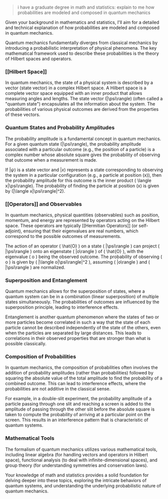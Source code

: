 >i have a graduate degree in math and statistics: explain to me how probabilities are modeled and composed in quantum mechanics

Given your background in mathematics and statistics, I'll aim for a detailed and technical explanation of how probabilities are modeled and composed in quantum mechanics.

Quantum mechanics fundamentally diverges from classical mechanics by introducing a probabilistic interpretation of physical phenomena. The key mathematical framework used to describe these probabilities is the theory of Hilbert spaces and operators.

### [[Hilbert Space]]

In quantum mechanics, the state of a physical system is described by a vector (state vector) in a complex Hilbert space. A Hilbert space is a complete vector space equipped with an inner product that allows measuring angles and lengths. The state vector \(|\psi\rangle\) (often called a "quantum state") encapsulates all the information about the system. The probabilities of various physical outcomes are derived from the properties of these vectors.

### Quantum States and Probability Amplitudes

The probability amplitude is a fundamental concept in quantum mechanics. For a given quantum state \(|\psi\rangle\), the probability amplitude associated with a particular outcome (e.g., the position of a particle) is a complex number whose absolute square gives the probability of observing that outcome when a measurement is made.

If $|\psi\rangle$ is a state vector and $|x\rangle$ represents a state corresponding to observing the system in a particular configuration (e.g., a particle at position \(x\)), then the probability amplitude for this outcome is the inner product \( \langle x|\psi\rangle\). The probability of finding the particle at position \(x\) is given by \(|\langle x|\psi\rangle|^2\).

### [[Operators]] and Observables

In quantum mechanics, physical quantities (observables) such as position, momentum, and energy are represented by operators acting on the Hilbert space. These operators are typically [[Hermitian Operators]] (or self-adjoint), ensuring that their eigenvalues are real numbers, which correspond to the possible outcomes of measurements.

The action of an operator \( \hat{O} \) on a state \( |\psi\rangle \) can project \( |\psi\rangle \) onto an eigenstate \( |o\rangle \) of \( \hat{O} \), with the eigenvalue \( o \) being the observed outcome. The probability of observing \( o \) is given by \( |\langle o|\psi\rangle|^2 \), assuming \( |o\rangle \) and \( |\psi\rangle \) are normalized.

### Superposition and Entanglement

Quantum mechanics allows for the superposition of states, where a quantum system can be in a combination (linear superposition) of multiple states simultaneously. The probabilities of outcomes are influenced by the superposition principle, leading to interference effects.

Entanglement is another quantum phenomenon where the states of two or more particles become correlated in such a way that the state of each particle cannot be described independently of the state of the others, even when the particles are separated by large distances. This leads to correlations in their observed properties that are stronger than what is possible classically.

### Composition of Probabilities

In quantum mechanics, the composition of probabilities often involves the addition of probability amplitudes (rather than probabilities) followed by squaring the absolute value of the total amplitude to find the probability of a combined outcome. This can lead to interference effects, where the probabilities are not additive in the classical sense.

For example, in a double-slit experiment, the probability amplitude of a particle passing through one slit and reaching a screen is added to the amplitude of passing through the other slit before the absolute square is taken to compute the probability of arriving at a particular point on the screen. This results in an interference pattern that is characteristic of quantum systems.

### Mathematical Tools

The formalism of quantum mechanics utilizes various mathematical tools, including linear algebra (for handling vectors and operators in Hilbert space), functional analysis (to deal with infinite-dimensional spaces), and group theory (for understanding symmetries and conservation laws).

Your knowledge of math and statistics provides a solid foundation for delving deeper into these topics, exploring the intricate behaviors of quantum systems, and understanding the underlying probabilistic nature of quantum mechanics.